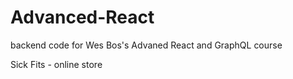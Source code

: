 # Advanced-React

backend code for Wes Bos's Advaned React and GraphQL course

Sick Fits - online store